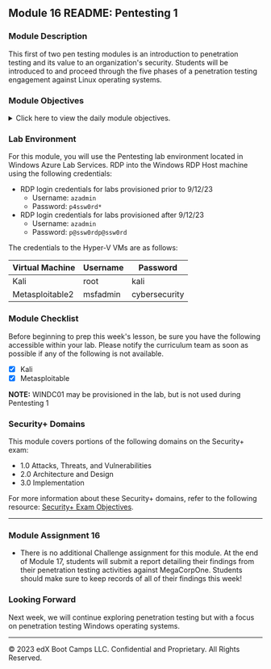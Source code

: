 

## Module 16 README: Pentesting 1

### Module Description

This first of two pen testing modules is an introduction to penetration testing and its value to an organization's security. Students will be introduced to and proceed through the five phases of a penetration testing engagement against Linux operating systems.


### Module Objectives 

<details>
    <summary>Click here to view the daily module objectives.</summary>

  <br>

- **Day 1:** Introduction to Pen Testing and OSINT
  - Understand the role of a pen tester in assessing a business's security.
  - Collect domain information by using OSINT techniques and tools like Google Hacking, Shodan, and certificate transparency.
  - Use Shodan and Recon-ng to discover domain server information.

    
- **Day 2:** Initial Access and Internal Recon
  - Understand how initial access fits into the MITRE matrix.
  - Recognize phishing emails and understand why attackers so commonly use them in order to obtain initial access.
  - Perform advanced Nmap scans with NSE scripts.
  - Exploit a machine with a Python script.


- **Day 3:** Exploring Exploitation
  - Understand what command and control (C2) is and how it fits into a penetration tester's toolkit.
  - Use Metasploit to automate exploitation activities.
  - Explain what privilege escalation is and how it fits into the attack cycle.
  - Perform basic privilege escalation tasks.
    
    
- **Day 4:** Post Exploitation and Reporting
  - Describe the common tasks that are included in privileged post exploitation.
  - Perform post-exploitation tasks, such as gathering password hashes.
  - Explain how password crackers work and perform password cracking.
  - Understand the importance of reporting and fill out a strong report.


</details>


### Lab Environment

For this module, you will use the Pentesting lab environment located in Windows Azure Lab Services. RDP into the Windows RDP Host machine using the following credentials:

  - RDP login credentials for labs provisioned prior to 9/12/23
    - Username: `azadmin`
    - Password: `p4ssw0rd*`
  - RDP login credentials for labs provisioned after 9/12/23
    - Username: `azadmin`
    - Password: `p@ssw0rdp@ssw0rd`

The credentials to the Hyper-V VMs are as follows:

| Virtual Machine | Username | Password |
|-----------------|----------|----------|
| Kali            |root|kali|
| Metasploitable2 |msfadmin|cybersecurity|




### Module Checklist

Before beginning to prep this week's lesson, be sure you have the following accessible within your lab.  Please notify the curriculum team as soon as possible if any of the following is not available.

- [x] Kali
- [x] Metasploitable 

**NOTE:** WINDC01 may be provisioned in the lab, but is not used during Pentesting 1


### Security+ Domains

This module covers portions of the following domains on the Security+ exam:

- 1.0 Attacks, Threats, and Vulnerabilities 
- 2.0 Architecture and Design 
- 3.0 Implementation

For more information about these Security+ domains, refer to the following resource: [Security+ Exam Objectives](https://comptiacdn.azureedge.net/webcontent/docs/default-source/exam-objectives/comptia-security-sy0-601-exam-objectives-(2-0).pdf?sfvrsn=8c5889ff_2).


---
### Module Assignment 16

- There is no additional Challenge assignment for this module. At the end of Module 17, students will submit a report detailing their findings from their penetration testing activities against MegaCorpOne.  Students should make sure to keep records of all of their findings this week!


### Looking Forward 

Next week, we will continue exploring penetration testing but with a focus on penetration testing Windows operating systems.



---


© 2023 edX Boot Camps LLC. Confidential and Proprietary. All Rights Reserved.    
